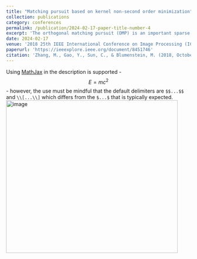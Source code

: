 ```yaml
---
title: "Matching pursuit based on kernel non-second order minimization"
collection: publications
category: conferences
permalink: /publication/2024-02-17-paper-title-number-4
excerpt: 'The orthogonal matching pursuit (OMP) is an important sparse approximation algorithm to recover sparse signals from compressed measurements. However, most MP algorithms are based on the mean square error(MSE) to minimize the recovery error, which is suboptimal when there are outliers. In this paper, we present a new robust OMP algorithm based on kernel non-second order statistics (KNS-OMP), which not only takes advantages of the outlier resistance ability of correntropy but also further extends the second order statistics based correntropy to a non-second order similarity measurement to improve its robustness. The resulted framework is more accurate than the second order ones in reducing the effect of outliers.'
date: 2024-02-17
venue: '2018 25th IEEE International Conference on Image Processing (ICIP)'
paperurl: 'https://ieeexplore.ieee.org/document/8451746'
citation: 'Zhang, M., Gao, Y., Sun, C., & Blumenstein, M. (2018, October). Matching pursuit based on kernel non-second order minimization. In 2018 25th IEEE International Conference on Image Processing (ICIP) (pp. 3858-3862). IEEE.'
---
```


Using [MathJax](https://www.mathjax.org/) in the description is supported - $$E=mc^2$$ - however, the use must be mindful that the default delimiters are `$$...$$` and `\\[...\\]` which differs from the `$...$` that is typically expected.
<img width="468" height="417" alt="image" src="https://github.com/user-attachments/assets/0879c06d-e13e-4d49-b72a-2efb083c35aa" />

